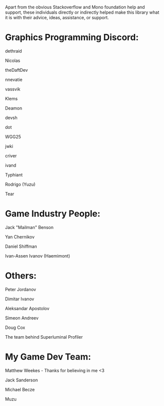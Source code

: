 Apart from the obvious Stackoverflow and Mono foundation help and support, these individuals
directly or indirectly helped make this library what it is with their advice, ideas, assistance, or support.

# Graphics Programming Discord:

dethraid

Nicolas

theDaftDev

nnevatie

vassvik

Klems

Deamon

devsh

dot

WGG25

jwki

criver

ivand

Typhiant

Rodrigo (Yuzu)

Tear

# Game Industry People:

Jack "Mailman" Benson

Yan Chernikov

Daniel Shiffman

Ivan-Assen Ivanov (Haemimont)

# Others:

Peter Jordanov

Dimitar Ivanov

Aleksandar Apostolov

Simeon Andreev

Doug Cox

The team behind Superluminal Profiler

# My Game Dev Team:

Matthew Weekes - Thanks for believing in me <3

Jack Sanderson

Michael Becze

Muzu